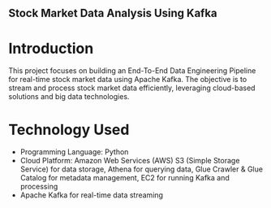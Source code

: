 ## Stock Market Data Analysis Using Kafka
# Introduction
This project focuses on building an End-To-End Data Engineering Pipeline for real-time stock market data using Apache Kafka. The objective is to stream and process stock market data efficiently, leveraging cloud-based solutions and big data technologies.
# Technology Used
 - Programming Language: Python
- Cloud Platform: Amazon Web Services (AWS)
S3 (Simple Storage Service) for data storage, 
Athena for querying data, 
Glue Crawler & Glue Catalog for metadata management, 
EC2 for running Kafka and processing
- Apache Kafka for real-time data streaming

